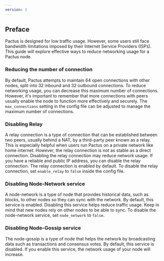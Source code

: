 ```yaml
---
version: 1
---
```


## Preface

Pactus is designed for low traffic usage.
However, some users still face bandwidth limitations imposed by their Internet Service Providers (ISPs).
This guide will explore effective ways to reduce networking usage for a Pactus node.

### Reducing the number of connection

By default, Pactus attempts to maintain 64 open connections with other nodes, split into 32 inbound and 32 outbound connections.
To reduce networking usage, you can decrease this maximum number of connections.
However, it's important to remember that more connections with peers usually enable the node to function more effectively and securely.
The `max_connections` setting in the config file can be adjusted to manage the maximum number of connections.

### Disabling Relay

A relay connection is a type of connection that can be established between two peers, usually behind a NAT, by a third-party peer known as a relay.
This is especially helpful when users run Pactus on a private network like home internet.
However, the relay connection is not as stable as a direct connection.
Disabling the relay connection may reduce network usage.
If you have a reliable and public IP address, you can disable the relay connection.
The relay connection is enabled by default. To disable the relay connection, set `enable_relay` to `false` inside the config file.

### Disabling Node-Network service

A node-network is a type of node that provides historical data, such as blocks, to other nodes so they can sync with the network.
By default, this service is enabled.
Disabling this service helps reduce traffic usage.
Keep in mind that new nodes rely on other nodes to be able to sync.
To disable the node-network service, set `node_network` to `false`.

### Disabling Node-Gossip service

The node-gossip is a type of node that helps the network by broadcasting data such as transactions and consensus votes.
By default, this service is disabled. If you enable this service, the network usage of your node will increase.
